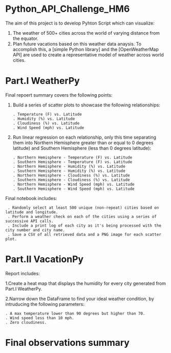 # Python_API_Challenge_HM6

The aim of this project is to develop Pyhton Script which can visualize:
1. The weather of 500+ cities across the world of varying distance from the equator.
2. Plan future vacations based on this weather data anaysis.
To accomplish this, a [simple Python library] and the [OpenWeatherMap API] are used to create a representative model of weather across world cities.

# Part.I  WeatherPy

Final repoert summary covers the following points:

1. Build a series of scatter plots to showcase the following relationships:

       . Temperature (F) vs. Latitude
       . Humidity (%) vs. Latitude
       . Cloudiness (%) vs. Latitude
       . Wind Speed (mph) vs. Latitude
       
2. Run linear regression on each relationship, only this time separating them into Northern Hemisphere greater than or equal to 0 degrees latitude) and Southern      Hemisphere (less than 0 degrees latitude):

       . Northern Hemisphere - Temperature (F) vs. Latitude
       . Southern Hemisphere - Temperature (F) vs. Latitude
       . Northern Hemisphere - Humidity (%) vs. Latitude
       . Southern Hemisphere - Humidity (%) vs. Latitude
       . Northern Hemisphere - Cloudiness (%) vs. Latitude
       . Southern Hemisphere - Cloudiness (%) vs. Latitude
       . Northern Hemisphere - Wind Speed (mph) vs. Latitude
       . Southern Hemisphere - Wind Speed (mph) vs. Latitude
      

Final notebook includes:

     . Randomly select at least 500 unique (non-repeat) cities based on latitude and longitude.
     . Perform a weather check on each of the cities using a series of successive API calls.
     . Include a print log of each city as it's being processed with the city number and city name.
     . Save a CSV of all retrieved data and a PNG image for each scatter plot.

# Part.II VacationPy

Report includes:

1.Create a heat map that displays the humidity for every city generated from Part.I WeatherPy.

2.Narrow down the DataFrame to find your ideal weather condition, by intruducing the following parameters:

    . A max temperature lower than 90 degrees but higher than 70.
    . Wind speed less than 10 mph.
    . Zero cloudiness.
    
# Final observations summary


    
    
